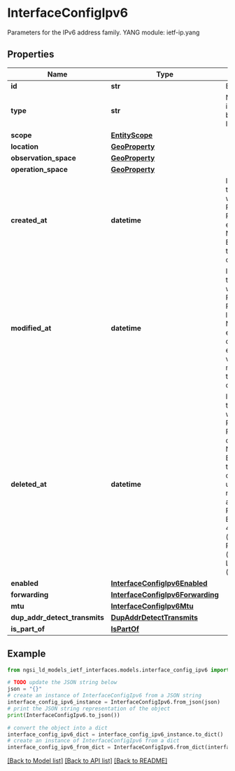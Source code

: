 # InterfaceConfigIpv6

Parameters for the IPv6 address family.  YANG module: ietf-ip.yang 

## Properties

Name | Type | Description | Notes
------------ | ------------- | ------------- | -------------
**id** | **str** | Entity id.  | [optional] 
**type** | **str** | NGSI-LD Entity identifier. It has to be InterfaceConfigIpv6. | [default to 'InterfaceConfigIpv6']
**scope** | [**EntityScope**](EntityScope.md) |  | [optional] 
**location** | [**GeoProperty**](GeoProperty.md) |  | [optional] 
**observation_space** | [**GeoProperty**](GeoProperty.md) |  | [optional] 
**operation_space** | [**GeoProperty**](GeoProperty.md) |  | [optional] 
**created_at** | **datetime** | It is defined as the temporal Property at which the Entity, Property or Relationship was entered into an NGSI-LD system.  Entity creation timestamp. See clause 4.8.  | [optional] 
**modified_at** | **datetime** | It is defined as the temporal Property at which the Entity, Property or Relationship was last modified in an NGSI-LD system, e.g. in order to correct a previously entered incorrect value.  Entity last modification timestamp. See clause 4.8.  | [optional] 
**deleted_at** | **datetime** | It is defined as the temporal Property at which the Entity, Property or Relationship was deleted from an NGSI-LD system.  Entity deletion timestamp. See clause 4.8. It is only used in notifications reporting deletions and in the Temporal Representation of Entities (clause 4.5.6), Properties (clause 4.5.7), Relationships (clause 4.5.8) and LanguageProperties (clause 5.2.32).  | [optional] 
**enabled** | [**InterfaceConfigIpv6Enabled**](InterfaceConfigIpv6Enabled.md) |  | [optional] 
**forwarding** | [**InterfaceConfigIpv6Forwarding**](InterfaceConfigIpv6Forwarding.md) |  | [optional] 
**mtu** | [**InterfaceConfigIpv6Mtu**](InterfaceConfigIpv6Mtu.md) |  | [optional] 
**dup_addr_detect_transmits** | [**DupAddrDetectTransmits**](DupAddrDetectTransmits.md) |  | [optional] 
**is_part_of** | [**IsPartOf**](IsPartOf.md) |  | 

## Example

```python
from ngsi_ld_models_ietf_interfaces.models.interface_config_ipv6 import InterfaceConfigIpv6

# TODO update the JSON string below
json = "{}"
# create an instance of InterfaceConfigIpv6 from a JSON string
interface_config_ipv6_instance = InterfaceConfigIpv6.from_json(json)
# print the JSON string representation of the object
print(InterfaceConfigIpv6.to_json())

# convert the object into a dict
interface_config_ipv6_dict = interface_config_ipv6_instance.to_dict()
# create an instance of InterfaceConfigIpv6 from a dict
interface_config_ipv6_from_dict = InterfaceConfigIpv6.from_dict(interface_config_ipv6_dict)
```
[[Back to Model list]](../README.md#documentation-for-models) [[Back to API list]](../README.md#documentation-for-api-endpoints) [[Back to README]](../README.md)


